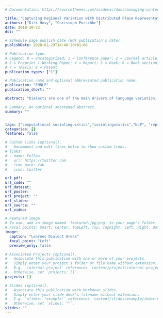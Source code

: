```yaml
---
# Documentation: https://sourcethemes.com/academic/docs/managing-content/

title: "Capturing Regional Variation with Distributed Place Representations and Geographic Retrofitting"
authors: ["Dirk Hovy", "Christoph Purschke"]
date: 2018-10-22
doi: ""

# Schedule page publish date (NOT publication's date).
publishDate: 2020-02-29T14:48:20+01:00

# Publication type.
# Legend: 0 = Uncategorized; 1 = Conference paper; 2 = Journal article;
# 3 = Preprint / Working Paper; 4 = Report; 5 = Book; 6 = Book section;
# 7 = Thesis; 8 = Patent
publication_types: ["1"]

# Publication name and optional abbreviated publication name.
publication: "EMNLP"
publication_short: ""

abstract: "Dialects are one of the main drivers of language variation, a major challenge for natural language processing tools. In most languages, dialects exist along a continuum, and are commonly discretized by combining the extent of several preselected linguistic variables. However, the selection of these variables is theory-driven and itself insensitive to change. We use Doc2Vec on a corpus of 16.8M anonymous online posts in the German-speaking area to learn continuous document representations of cities. These representations capture continuous regional linguistic distinctions, and can serve as input to downstream NLP tasks sensitive to regional variation. By incorporating geographic information via retrofitting and agglomerative clustering with structure, we recover dialect areas at various levels of granularity. Evaluating these clusters against an existing dialect map, we achieve a match of up to 0.77 V-score (harmonic mean of cluster completeness and homogeneity). Our results show that representation learning with retrofitting offers a robust general method to automatically expose dialectal differences and regional variation at a finer granularity than was previously possible."

# Summary. An optional shortened abstract.
summary: ""


tags: ["computational sociolinguistics","sociolinguistics","NLP", "representation learning", "embeddings", "retrofitting"]
categories: []
featured: false

# Custom links (optional).
#   Uncomment and edit lines below to show custom links.
# links:
# - name: Follow
#   url: https://twitter.com
#   icon_pack: fab
#   icon: twitter

url_pdf:
url_code: ""
url_dataset:
url_poster:
url_project: ""
url_slides:
url_source: ""
url_video:

# Featured image
# To use, add an image named `featured.jpg/png` to your page's folder.
# Focal points: Smart, Center, TopLeft, Top, TopRight, Left, Right, BottomLeft, Bottom, BottomRight.
image:
  caption: "Learned Dialect Areas"
  focal_point: "Left"
  preview_only: false

# Associated Projects (optional).
#   Associate this publication with one or more of your projects.
#   Simply enter your project's folder or file name without extension.
#   E.g. `internal-project` references `content/project/internal-project/index.md`.
#   Otherwise, set `projects: []`.
projects: []

# Slides (optional).
#   Associate this publication with Markdown slides.
#   Simply enter your slide deck's filename without extension.
#   E.g. `slides: "example"` references `content/slides/example/index.md`.
#   Otherwise, set `slides: ""`.
slides: ""
---
```

